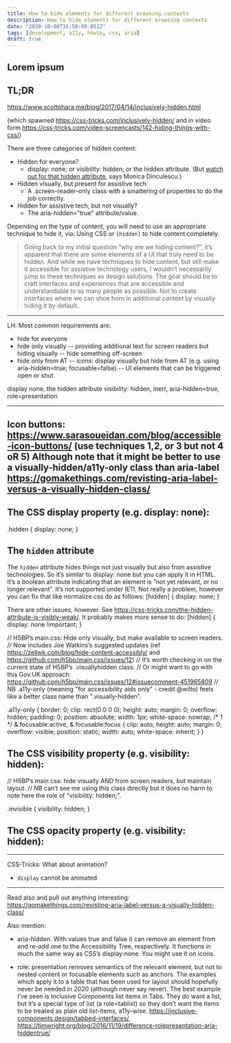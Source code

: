 ```yaml
---
title: How to hide elements for different browsing contexts
description: How to hide elements for different browsing contexts
date: "2020-10-08T16:58:08.051Z"
tags: [development, a11y, howto, css, aria]
draft: true
---
```

Lorem ipsum
---

## TL;DR

https://www.scottohara.me/blog/2017/04/14/inclusively-hidden.html

(which spawned https://css-tricks.com/inclusively-hidden/ and in video form https://css-tricks.com/video-screencasts/142-hiding-things-with-css/)

There are three categories of hidden content:
- Hidden for everyone? 
    - display: none; or visibility: hidden; or the hidden attribute. (But [watch out for that hidden attribute](https://meowni.ca/hidden.is.a.lie.html), says Monica Dinculescu.)
- Hidden visually, but present for assistive tech 
    - A .screen-reader-only class with a smattering of properties to do the job correctly.
- Hidden for assistive tech, but not visually? 
    - The aria-hidden="true" attribute/value.

Depending on the type of content, you will need to use an appropriate technique to hide it, via:
Using CSS or `[hidden]` to hide content completely.

> Going back to my initial question “why are we hiding content?”, it’s apparent that there are some elements of a UI that truly need to be hidden. And while we have techniques to hide content, but still make it accessible for assistive technology users, I wouldn’t necessarily jump to these techniques as design solutions.
The goal should be to craft interfaces and experiences that are accessible and understandable to as many people as possible. Not to create interfaces where we can shoe horn in additional context by visually hiding it by default.

---

LH: 
Most common requirements are:
- hide for everyone
- hide only visually
  -- providing additional text for screen readers but hiding visually
  -- hide something off-screen
- hide only from AT
  -- icons: display visually but hide from AT (e.g. using aria-hidden=true; focusable=false)
  -- UI elements that can be triggered open or shut

display none, 
the hidden attribute
visibility: hidden, 
inert, 
aria-hidden=true, 
role=presentation

---

Icon buttons: https://www.sarasoueidan.com/blog/accessible-icon-buttons/ (use techniques 1,2, or 3 but not 4 oR 5)
Although note that it might be better to use a visually-hidden/a11y-only class than aria-label https://gomakethings.com/revisting-aria-label-versus-a-visually-hidden-class/
---

## The CSS display property (e.g. display: none):

.hidden {
  display: none;
}

## The `hidden` attribute

The `hidden` attribute hides things not just visually but also from assistive technologies. 
So it’s similar to display: none but you can apply it in HTML. 
It’s a boolean attribute indicating that an element is “not yet relevant, or no longer relevant”.
It’s not supported under IE11. Not really a problem, however you can fix that like normalize.css do as follows:
[hidden] {
  display: none;
}

There are other issues, however. See https://css-tricks.com/the-hidden-attribute-is-visibly-weak/.
It probably makes more sense to do:
[hidden] { display: none !important; }



// H5BP’s main.css: Hide only visually, but make available to screen readers.
// Now includes Joe Watkins’s suggested updates (ref https://zellwk.com/blog/hide-content-accessibly/ and https://github.com/h5bp/main.css/issues/12)
// It’s worth checking in on the current state of H5BP’s .visuallyhidden class. 
// Or might want to go with this Gov.UK approach: https://github.com/h5bp/main.css/issues/12#issuecomment-451965809
// NB .a11y-only (meaning "for accessibility aids only" - credit @wilto) feels like a better class name than ".visually-hidden".

.a11y-only {
  border: 0;
  clip: rect(0 0 0 0);
  height: auto;
  margin: 0;
  overflow: hidden;
  padding: 0;
  position: absolute;
  width: 1px;
  white-space: nowrap; /* 1 */
  &.focusable:active,
  &.focusable:focus {
    clip: auto;
    height: auto;
    margin: 0;
    overflow: visible;
    position: static;
    width: auto;
    white-space: inherit;
  }
}

## The CSS visibility property (e.g. visibility: hidden):

// H5BP’s main.css: hide visually AND from screen readers, but maintain layout.
// NB can’t see me using this class directly but it does no harm to note here the role of "visibility: hidden;".

.invisible {
  visibility: hidden;
}


## The CSS opacity property (e.g. visibility: hidden):



------

CSS-Tricks: What about animation? 
- `display` cannot be animated

----
Read also and pull out anything interesting: https://gomakethings.com/revisting-aria-label-versus-a-visually-hidden-class/

Also mention: 
- aria-hidden. With values true and false it can remove an element from and re-add one to the Accessibility Tree, respectively. 
It functions in much the same way as CSS’s display:none. You might use it on icons.

- role: presentation removes semantics of the relevant element, but not to nested content or focusable elements such as anchors. The examples which apply it to a table that has been used for layout should hopefully never be needed in 2020 (although never say never). The best example I’ve seen is Inclusive Components list items in Tabs. They do want a list, but it’s a special type of list (a role=tablist) so they don’t want the items to be treated as plain old list-items, a11y-wise. https://inclusive-components.design/tabbed-interfaces/, https://timwright.org/blog/2016/11/19/difference-rolepresentation-aria-hiddentrue/

